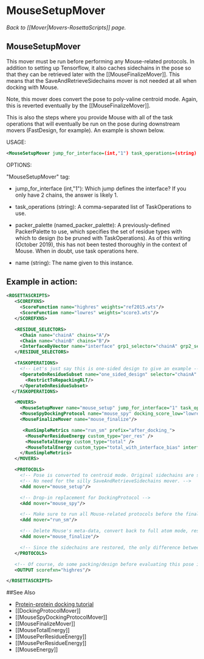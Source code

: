 # MouseSetupMover
*Back to [[Mover|Movers-RosettaScripts]] page.*
## MouseSetupMover

This mover must be run before performing any Mouse-related protocols.
In addition to setting up Tensorflow, it also caches sidechains in the pose so that they can be retrieved later with the [[MouseFinalizeMover]].
This means that the SaveAndRetrieveSidechains mover is not needed at all when docking with Mouse.

Note, this mover does convert the pose to poly-valine centroid mode.
Again, this is reverted eventually by the [[MouseFinalizeMover]].

This is also the steps where you provide Mouse with all of the task operations that will eventually be run on the pose during downstream movers (FastDesign, for example).
An example is shown below.

USAGE:

```xml
<MouseSetupMover jump_for_interface=(int,"1") task_operations=(string) packer_palette=(named_packer_palette) name=(string)/>
```

OPTIONS:

"MouseSetupMover" tag:

-	jump\_for\_interface (int,"1"):  Which jump defines the interface? If you only have 2 chains, the answer is likely 1.

-	task\_operations (string):  A comma-separated list of TaskOperations to use.

-	packer\_palette (named\_packer\_palette):  A previously-defined PackerPalette to use, which specifies the set of residue types with which to design (to be pruned with TaskOperations). As of this writing (October 2019), this has not been tested thoroughly in the context of Mouse. When in doubt, use task operations here.

-	name (string):  The name given to this instance.


## Example in action:

```xml
<ROSETTASCRIPTS>
   <SCOREFXNS>
     <ScoreFunction name="highres" weights="ref2015.wts"/>
     <ScoreFunction name="lowres" weights="score3.wts"/>
   </SCOREFXNS>

   <RESIDUE_SELECTORS>
     <Chain name="chainA" chains="A"/>
     <Chain name="chainB" chains="B"/>
     <InterfaceByVector name="interface" grp1_selector="chainA" grp2_selector="chainB"/>
   </RESIDUE_SELECTORS>

   <TASKOPERATIONS>
     <!-- Let's just say this is one-sided design to give an example -->
     <OperateOnResidueSubset name="one_sided_design" selector="chainA" >
       <RestrictToRepackingRLT/>
     </OperateOnResidueSubset>
  </TASKOPERATIONS>

   <MOVERS>
     <MouseSetupMover name="mouse_setup" jump_for_interface="1" task_operations="one_sided_design" />
     <MouseSpyDockingProtocol name="mouse_spy" docking_score_low="lowres" spy_count="15"/>
     <MouseFinalizeMover name="mouse_finalize"/>

      <RunSimpleMetrics name="run_sm" prefix="after_docking_">
       <MousePerResidueEnergy custom_type="per_res" />
       <MouseTotalEnergy custom_type="total" />
       <MouseTotalEnergy custom_type="total_with_interface_bias" interface_residues="interface" add_interface_size_bonus="true"/>
     </RunSimpleMetrics>
   </MOVERS>

   <PROTOCOLS>
     <!-- Pose is converted to centroid mode. Original sidechains are stored in the pose. -->
     <!-- No need for the silly SaveAndRetrieveSidechains mover. -->
     <Add mover="mouse_setup"/>

     <!-- Drop-in replacement for DockingProtocol -->
     <Add mover="mouse_spy"/>

     <!-- Make sure to run all Mouse-related protocols before the finalize mover, including simple metrics -->
     <Add mover="run_sm"/>

     <!-- Delete Mouse's meta-data, convert back to full atom mode, restore original sidechains -->
     <Add mover="mouse_finalize"/>

     <!-- Since the sidechains are restored, the only difference between current pose and the original pose is the jump (docking) -->
   </PROTOCOLS>

   <!-- Of course, do some packing/design before evaluating this pose in high res -->
   <OUTPUT scorefxn="highres"/>

</ROSETTASCRIPTS>
```

##See Also

* [Protein-protein docking tutorial](https://www.rosettacommons.org/demos/latest/tutorials/Protein-Protein-Docking/Protein-Protein-Docking)
* [[DockingProtocolMover]]
* [[MouseSpyDockingProtocolMover]]
* [[MouseFinalizeMover]]
* [[MouseTotalEnergy]]
* [[MousePerResidueEnergy]]
* [[MousePerResidueEnergy]]
* [[MouseEnergy]]
